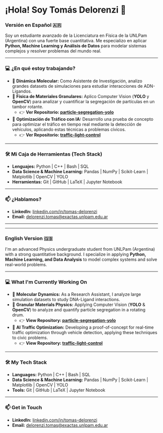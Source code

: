 # ¡Hola! Soy Tomás Delorenzi 👋

### Versión en Español 🇦🇷

Soy un estudiante avanzado de la Licenciatura en Física de la UNLPam (Argentina) con una fuerte base cuantitativa. Me especializo en aplicar **Python, Machine Learning y Análisis de Datos** para modelar sistemas complejos y resolver problemas del mundo real.

---

### 💻 ¿En qué estoy trabajando?

-   🔬 **Dinámica Molecular:** Como Asistente de Investigación, analizo grandes datasets de simulaciones para estudiar interacciones de ADN-Ligandos.
-   🥁 **Física de Materiales Granulares:** Aplico Computer Vision (**YOLO** y **OpenCV**) para analizar y cuantificar la segregación de partículas en un tambor rotante.
    -   👉 **Ver Repositorio: [particle-segregation-yolo](https://github.com/DelorenziTomas/particle-segregation-yolo)**
-   🚦 **Optimización de Tráfico con IA:** Desarrollo una prueba de concepto para optimizar el tráfico en tiempo real mediante la detección de vehículos, aplicando estas técnicas a problemas cívicos.
    -   👉 **Ver Repositorio: [traffic-light-control](https://github.com/DelorenziTomas/traffic-light-control)**

---

### 🛠️ Mi Caja de Herramientas (Tech Stack)

-   **Lenguajes:** Python | C++ | Bash | SQL
-   **Data Science & Machine Learning:** Pandas | NumPy | Scikit-Learn | Matplotlib | OpenCV | YOLO
-   **Herramientas:** Git | GitHub | LaTeX | Jupyter Notebook

---

### 📫 ¿Hablamos?

-   **LinkedIn:** [linkedin.com/in/tomas-delorenzi](https://www.linkedin.com/in/tomas-delorenzi)
-   **Email:** delorenzi.tomas@exactas.unlpam.edu.ar

---
---

### English Version 🇬🇧

I'm an advanced Physics undergraduate student from UNLPam (Argentina) with a strong quantitative background. I specialize in applying **Python, Machine Learning, and Data Analysis** to model complex systems and solve real-world problems.

---

### 💻 What I'm Currently Working On

-   🔬 **Molecular Dynamics:** As a Research Assistant, I analyze large simulation datasets to study DNA-Ligand interactions.
-   🥁 **Granular Materials Physics:** Applying Computer Vision (**YOLO** & **OpenCV**) to analyze and quantify particle segregation in a rotating drum.
    -   👉 **View Repository: [particle-segregation-yolo](https://github.com/DelorenziTomas/particle-segregation-yolo)**
-   🚦 **AI Traffic Optimization:** Developing a proof-of-concept for real-time traffic optimization through vehicle detection, applying these techniques to civic problems.
    -   👉 **View Repository: [traffic-light-control](https://github.com/DelorenziTomas/traffic-light-control)**

---

### 🛠️ My Tech Stack

-   **Languages:** Python | C++ | Bash | SQL
-   **Data Science & Machine Learning:** Pandas | NumPy | Scikit-Learn | Matplotlib | OpenCV | YOLO
-   **Tools:** Git | GitHub | LaTeX | Jupyter Notebook

---

### 📫 Get in Touch

-   **LinkedIn:** [linkedin.com/in/tomas-delorenzi](https://www.linkedin.com/in/tomas-delorenzi)
-   **Email:** delorenzi.tomas@exactas.unlpam.edu.ar

